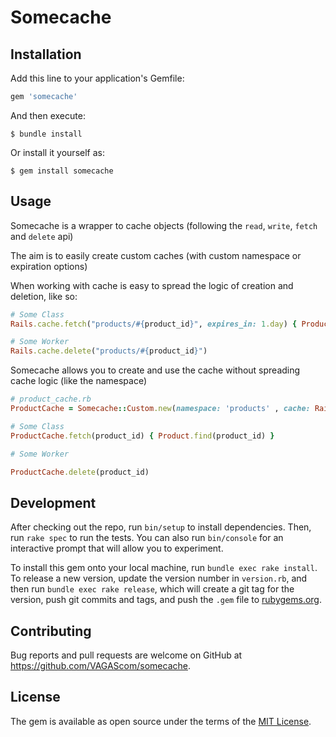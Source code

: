 # Somecache

## Installation

Add this line to your application's Gemfile:

```ruby
gem 'somecache'
```

And then execute:

    $ bundle install

Or install it yourself as:

    $ gem install somecache

## Usage

Somecache is a wrapper to cache objects (following the `read`, `write`, `fetch` and `delete` api)

The aim is to easily create custom caches (with custom namespace or expiration options)

When working with cache is easy to spread the logic of creation and deletion, like so:

```ruby
# Some Class
Rails.cache.fetch("products/#{product_id}", expires_in: 1.day) { Product.find(product_id) }

# Some Worker
Rails.cache.delete("products/#{product_id}")
```

Somecache allows you to create and use the cache without spreading cache logic (like the namespace)

```ruby
# product_cache.rb
ProductCache = Somecache::Custom.new(namespace: 'products' , cache: Rails.cache, expires_in: 1.day)

# Some Class
ProductCache.fetch(product_id) { Product.find(product_id) }

# Some Worker

ProductCache.delete(product_id)

```

## Development

After checking out the repo, run `bin/setup` to install dependencies. Then, run `rake spec` to run the tests. You can also run `bin/console` for an interactive prompt that will allow you to experiment.

To install this gem onto your local machine, run `bundle exec rake install`. To release a new version, update the version number in `version.rb`, and then run `bundle exec rake release`, which will create a git tag for the version, push git commits and tags, and push the `.gem` file to [rubygems.org](https://rubygems.org).

## Contributing

Bug reports and pull requests are welcome on GitHub at https://github.com/VAGAScom/somecache.


## License

The gem is available as open source under the terms of the [MIT License](https://opensource.org/licenses/MIT).
